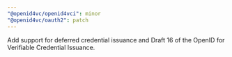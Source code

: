 ```yaml
---
"@openid4vc/openid4vci": minor
"@openid4vc/oauth2": patch
---
```


Add support for deferred credential issuance and Draft 16 of the OpenID for Verifiable Credential Issuance.
